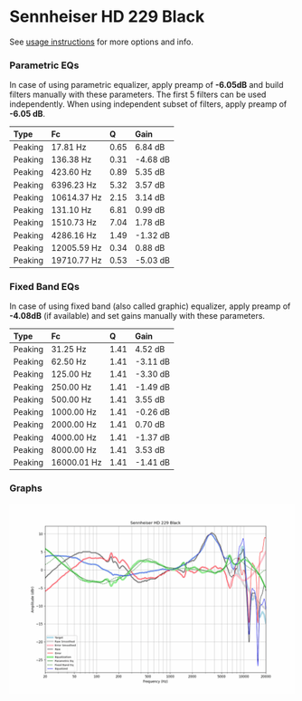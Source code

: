# Sennheiser HD 229 Black
See [usage instructions](https://github.com/jaakkopasanen/AutoEq#usage) for more options and info.

### Parametric EQs
In case of using parametric equalizer, apply preamp of **-6.05dB** and build filters manually
with these parameters. The first 5 filters can be used independently.
When using independent subset of filters, apply preamp of **-6.05 dB**.

| Type    | Fc          |    Q | Gain     |
|:--------|:------------|:-----|:---------|
| Peaking | 17.81 Hz    | 0.65 | 6.84 dB  |
| Peaking | 136.38 Hz   | 0.31 | -4.68 dB |
| Peaking | 423.60 Hz   | 0.89 | 5.35 dB  |
| Peaking | 6396.23 Hz  | 5.32 | 3.57 dB  |
| Peaking | 10614.37 Hz | 2.15 | 3.14 dB  |
| Peaking | 131.10 Hz   | 6.81 | 0.99 dB  |
| Peaking | 1510.73 Hz  | 7.04 | 1.78 dB  |
| Peaking | 4286.16 Hz  | 1.49 | -1.32 dB |
| Peaking | 12005.59 Hz | 0.34 | 0.88 dB  |
| Peaking | 19710.77 Hz | 0.53 | -5.03 dB |

### Fixed Band EQs
In case of using fixed band (also called graphic) equalizer, apply preamp of **-4.08dB**
(if available) and set gains manually with these parameters.

| Type    | Fc          |    Q | Gain     |
|:--------|:------------|:-----|:---------|
| Peaking | 31.25 Hz    | 1.41 | 4.52 dB  |
| Peaking | 62.50 Hz    | 1.41 | -3.11 dB |
| Peaking | 125.00 Hz   | 1.41 | -3.30 dB |
| Peaking | 250.00 Hz   | 1.41 | -1.49 dB |
| Peaking | 500.00 Hz   | 1.41 | 3.55 dB  |
| Peaking | 1000.00 Hz  | 1.41 | -0.26 dB |
| Peaking | 2000.00 Hz  | 1.41 | 0.70 dB  |
| Peaking | 4000.00 Hz  | 1.41 | -1.37 dB |
| Peaking | 8000.00 Hz  | 1.41 | 3.53 dB  |
| Peaking | 16000.01 Hz | 1.41 | -1.41 dB |

### Graphs
![](./Sennheiser%20HD%20229%20Black.png)